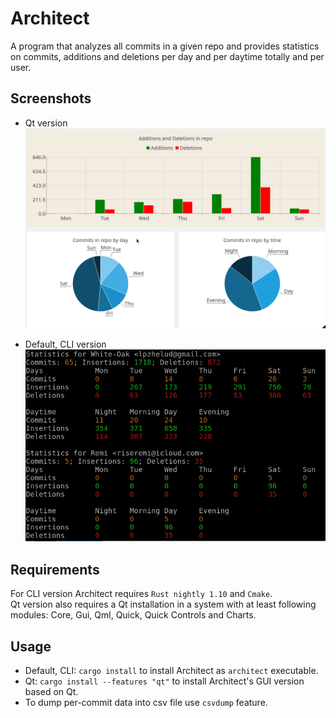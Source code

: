 # Architect

A program that analyzes all commits in a given repo and provides statistics on commits, additions and deletions
per day and per daytime totally and per user.

## Screenshots

* Qt version
![Qt](resources/qt.png)

* Default, CLI version
![CLI](resources/cli.png)

## Requirements

For CLI version Architect requires `Rust nightly 1.10` and `Cmake`.  
Qt version also requires a Qt installation in a system with at least following modules: Core, Gui, Qml, Quick, Quick Controls and Charts.

## Usage

* Default, CLI: `cargo install` to install Architect as `architect` executable.
* Qt: `cargo install --features "qt"` to install Architect's GUI version based on Qt.
* To dump per-commit data into csv file use `csvdump` feature.
